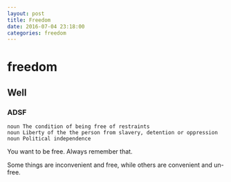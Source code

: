 ```yaml
---
layout: post
title: Freedom
date: 2016-07-04 23:18:00 
categories: freedom
---
```


# freedom
## Well
### ADSF

    noun The condition of being free of restraints
    noun Liberty of the the person from slavery, detention or oppression
    noun Political independence

You want to be free. Always remember that.  

Some things are inconvenient and free, while others are convenient and un-free. 


